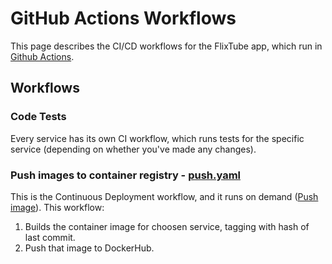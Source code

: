 # GitHub Actions Workflows

This page describes the CI/CD workflows for the FlixTube app, which run in [Github Actions](https://github.com/korenandr/flixtube/actions).

## Workflows

### Code Tests

Every service has its own CI workflow, which runs tests for the specific service (depending on whether you've made any changes).


### Push images to container registry - [push.yaml](push.yml)

This is the Continuous Deployment workflow, and it runs on demand ([Push image](https://github.com/korenandr/flixtube/actions/workflows/push.yaml)). This workflow:

1. Builds the container image for choosen service, tagging with hash of last commit.
2. Push that image to DockerHub.